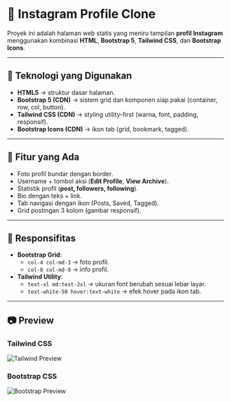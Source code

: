 # 📸 Instagram Profile Clone

Proyek ini adalah halaman web statis yang meniru tampilan **profil Instagram** menggunakan kombinasi **HTML**, **Bootstrap 5**, **Tailwind CSS**, dan **Bootstrap Icons**.  

---

## 🚀 Teknologi yang Digunakan

- **HTML5** → struktur dasar halaman.  
- **Bootstrap 5 (CDN)** → sistem grid dan komponen siap pakai (container, row, col, button).  
- **Tailwind CSS (CDN)** → styling utility-first (warna, font, padding, responsif).  
- **Bootstrap Icons (CDN)** → ikon tab (grid, bookmark, tagged).  

---

## 🎨 Fitur yang Ada

- Foto profil bundar dengan border.  
- Username + tombol aksi (**Edit Profile**, **View Archive**).  
- Statistik profil (**post, followers, following**).  
- Bio dengan teks + link.  
- Tab navigasi dengan ikon (Posts, Saved, Tagged).  
- Grid postingan 3 kolom (gambar responsif).  

---

## 📱 Responsifitas

- **Bootstrap Grid**:  
  - `col-4 col-md-3` → foto profil.  
  - `col-8 col-md-9` → info profil.  
- **Tailwind Utility**:  
  - `text-xl md:text-2xl` → ukuran font berubah sesuai lebar layar.  
  - `text-white-50 hover:text-white` → efek hover pada ikon tab.  

---
## 📷 Preview

### Tailwind CSS

![Tailwind Preview](images/tailwind.png)

### Bootstrap CSS

![Bootstrap Preview](images/bootstrap.png)
